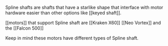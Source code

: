 Spline shafts are shafts that have a starlike shape that interface with motor hardware easier than other options like [[keyed shaft]].

[[motors]] that support Spline shaft are [[Kraken X60]] [[Neo Vortex]] and the [[Falcon 500]]

Keep in mind these motors have different types of Spline shaft.